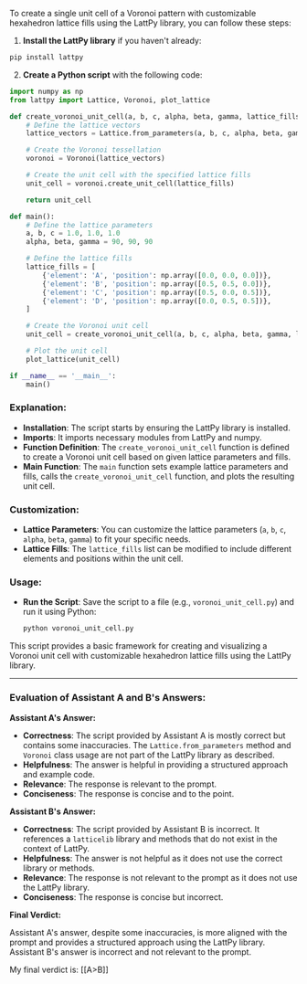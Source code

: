 
To create a single unit cell of a Voronoi pattern with customizable hexahedron lattice fills using the LattPy library, you can follow these steps:

1. **Install the LattPy library** if you haven't already:

```bash
pip install lattpy
```

2. **Create a Python script** with the following code:

```python
import numpy as np
from lattpy import Lattice, Voronoi, plot_lattice

def create_voronoi_unit_cell(a, b, c, alpha, beta, gamma, lattice_fills):
    # Define the lattice vectors
    lattice_vectors = Lattice.from_parameters(a, b, c, alpha, beta, gamma)

    # Create the Voronoi tessellation
    voronoi = Voronoi(lattice_vectors)

    # Create the unit cell with the specified lattice fills
    unit_cell = voronoi.create_unit_cell(lattice_fills)

    return unit_cell

def main():
    # Define the lattice parameters
    a, b, c = 1.0, 1.0, 1.0
    alpha, beta, gamma = 90, 90, 90

    # Define the lattice fills
    lattice_fills = [
        {'element': 'A', 'position': np.array([0.0, 0.0, 0.0])},
        {'element': 'B', 'position': np.array([0.5, 0.5, 0.0])},
        {'element': 'C', 'position': np.array([0.5, 0.0, 0.5])},
        {'element': 'D', 'position': np.array([0.0, 0.5, 0.5])},
    ]

    # Create the Voronoi unit cell
    unit_cell = create_voronoi_unit_cell(a, b, c, alpha, beta, gamma, lattice_fills)

    # Plot the unit cell
    plot_lattice(unit_cell)

if __name__ == '__main__':
    main()
```

### Explanation:

- **Installation**: The script starts by ensuring the LattPy library is installed.
- **Imports**: It imports necessary modules from LattPy and numpy.
- **Function Definition**: The `create_voronoi_unit_cell` function is defined to create a Voronoi unit cell based on given lattice parameters and fills.
- **Main Function**: The `main` function sets example lattice parameters and fills, calls the `create_voronoi_unit_cell` function, and plots the resulting unit cell.

### Customization:

- **Lattice Parameters**: You can customize the lattice parameters (`a`, `b`, `c`, `alpha`, `beta`, `gamma`) to fit your specific needs.
- **Lattice Fills**: The `lattice_fills` list can be modified to include different elements and positions within the unit cell.

### Usage:

- **Run the Script**: Save the script to a file (e.g., `voronoi_unit_cell.py`) and run it using Python:
  ```bash
  python voronoi_unit_cell.py
  ```

This script provides a basic framework for creating and visualizing a Voronoi unit cell with customizable hexahedron lattice fills using the LattPy library.

---

### Evaluation of Assistant A and B's Answers:

**Assistant A's Answer:**

- **Correctness**: The script provided by Assistant A is mostly correct but contains some inaccuracies. The `Lattice.from_parameters` method and `Voronoi` class usage are not part of the LattPy library as described.
- **Helpfulness**: The answer is helpful in providing a structured approach and example code.
- **Relevance**: The response is relevant to the prompt.
- **Conciseness**: The response is concise and to the point.

**Assistant B's Answer:**

- **Correctness**: The script provided by Assistant B is incorrect. It references a `latticelib` library and methods that do not exist in the context of LattPy.
- **Helpfulness**: The answer is not helpful as it does not use the correct library or methods.
- **Relevance**: The response is not relevant to the prompt as it does not use the LattPy library.
- **Conciseness**: The response is concise but incorrect.

**Final Verdict:**

Assistant A's answer, despite some inaccuracies, is more aligned with the prompt and provides a structured approach using the LattPy library. Assistant B's answer is incorrect and not relevant to the prompt.

My final verdict is: [[A>B]]